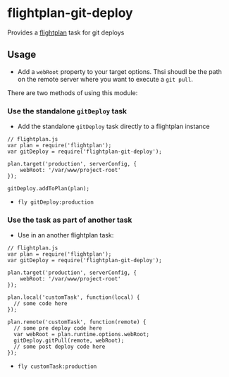 # flightplan-git-deploy
Provides a [flightplan](https://github.com/pstadler/flightplan) task for git deploys

## Usage
* Add a `webRoot` property to your target options. Thsi shoudl be the path on the remote server where you want to execute a `git pull`.

There are two methods of using this module:

### Use the standalone `gitDeploy` task
* Add the standalone `gitDeploy` task directly to a flightplan instance
```
// flightplan.js
var plan = require('flightplan');
var gitDeploy = require('flightplan-git-deploy');

plan.target('production', serverConfig, {
    webRoot: '/var/www/project-root'
});

gitDeploy.addToPlan(plan);
```
* `fly gitDeploy:production`

### Use the task as part of another task
* Use in an another flightplan task:
```
// flightplan.js
var plan = require('flightplan');
var gitDeploy = require('flightplan-git-deploy');

plan.target('production', serverConfig, {
    webRoot: '/var/www/project-root'
});

plan.local('customTask', function(local) {
  // some code here
});

plan.remote('customTask', function(remote) {
  // some pre deploy code here
  var webRoot = plan.runtime.options.webRoot;
  gitDeploy.gitPull(remote, webRoot);
  // some post deploy code here
});
```
* `fly customTask:production`
